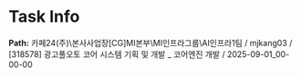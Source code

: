 # Task Info

**Path:** 카페24(주)\본사사업장\[CG]MI본부\MI인프라그룹\AI인프라1팀 / mjkang03 / [318578] 광고풀오토 코어 시스템 기획 및 개발 _ 코어엔진 개발 / 2025-09-01_00-00-00

